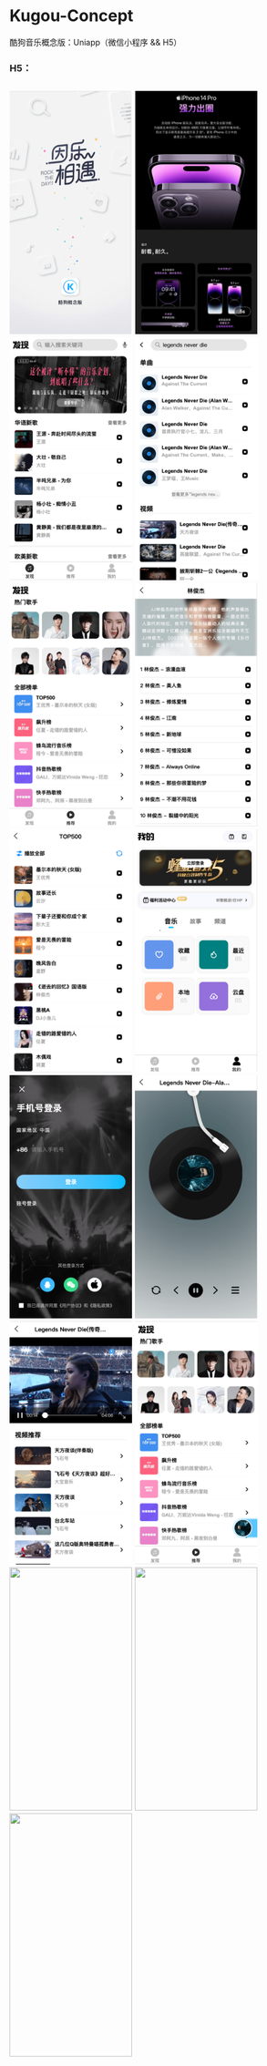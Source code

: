 # Kugou-Concept
酷狗音乐概念版：Uniapp（微信小程序 && H5）
### H5：
<h2 align"center">

<img src="static/images/pics/0.png" width="215" height="427"/>
<img src="static/images/pics/1.png" width="215" height="427"/>
<img src="static/images/pics/2.png" width="215" height="427"/>
<img src="static/images/pics/3.png" width="215" height="427"/>

<img src="static/images/pics/4.png" width="215" height="427"/>
<img src="static/images/pics/5.png" width="215" height="427"/>
<img src="static/images/pics/6.png" width="215" height="427"/>
<img src="static/images/pics/7.png" width="215" height="427"/>

<img src="static/images/pics/8.png" width="215" height="427"/>
<img src="static/images/pics/9.png" width="215" height="427"/>
<img src="static/images/pics/10.png" width="215" height="427"/>
<img src="static/images/pics/11.png" width="215" height="427"/>

<img src="static/images/pics/12.png" width="215" height="427"/>
<img src="static/images/pics/13.png" width="215" height="427"/>
<img src="static/images/pics/14.png" width="215" height="427"/>

</h2>
